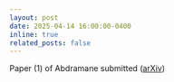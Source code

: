 ```yaml
---
layout: post
date: 2025-04-14 16:00:00-0400
inline: true
related_posts: false
---
```


Paper (1) of Abdramane submitted ([arXiv](https://doi.org/10.48550/arXiv.2504.07432))
